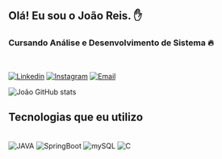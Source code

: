 ## Olá! Eu sou o João Reis. ✋

### Cursando Análise e Desenvolvimento de Sistema 🔥

<br>

[![Linkedin](https://img.shields.io/badge/LinkedIn-0077B5?style=for-the-badge&logo=linkedin&logoColor=white)](https://www.linkedin.com/in/joaoreis699/)
[![Instagram](https://img.shields.io/badge/Instagram-E4405F?style=for-the-badge&logo=instagram&logoColor=white)](https://www.instagram.com/joaoreis699/)
[![Email](https://img.shields.io/badge/Microsoft_Outlook-0078D4?style=for-the-badge&logo=microsoft-outlook&logoColor=white)]()

![João GitHub stats](https://github-readme-stats.vercel.app/api?username=joaoreis699&show_icons=true&theme=dark)

## Tecnologias que eu utilizo

<div style = "display: inline_block"><br/>
    <img align = "center" alt = "JAVA" src = "https://img.shields.io/badge/Java-ED8B00?style=for-the-badge&logo=openjdk&logoColor=white"/>
    <img align = "center" alt = "SpringBoot" src ="https://img.shields.io/badge/Spring-6DB33F?style=for-the-badge&logo=spring&logoColor=white"/>
    <img align = "center" alt = "mySQL" src = "https://img.shields.io/badge/MySQL-4479A1?style=for-the-badge&logo=mysql&logoColor=white"/>
    <img align = "center" alt = "C" src = "https://img.shields.io/badge/C-A8B9CC?style=for-the-badge&logo=c&logoColor=white"/>
</div>
